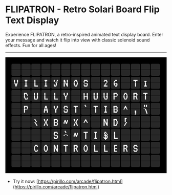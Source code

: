 # FLIPATRON - Retro Solari Board Flip Text Display

Experience FLIPATRON, a retro-inspired animated text display board. Enter your message and watch it flip into view with classic solenoid sound effects. Fun for all ages!

---

![Screenshot](https://raw.githubusercontent.com/ChrisPirillo/flipatron/main/assets/screenshot.png)

* Try it now: [https://pirillo.com/arcade/flipatron.html](https://pirillo.com/arcade/flipatron.html)